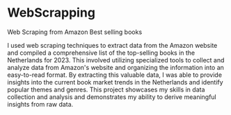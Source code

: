 # WebScrapping
Web Scraping from Amazon Best selling books 

I used web scraping techniques to extract data from the Amazon website and compiled a comprehensive list of the top-selling books in the Netherlands for 2023.
This involved utilizing specialized tools to collect and analyze data from Amazon's website and organizing the information into an easy-to-read format. 
By extracting this valuable data, I was able to provide insights into the current book market trends in the Netherlands and identify popular themes and genres.
This project showcases my skills in data collection and analysis and demonstrates my ability to derive meaningful insights from raw data.
